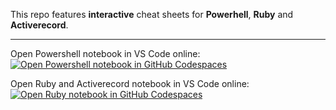 This repo features **interactive** cheat sheets for **Powerhell**, **Ruby** and **Activerecord**.

---
Open Powershell notebook in VS Code online:  
[![Open Powershell notebook in GitHub Codespaces](https://github.com/codespaces/badge.svg)](https://github.com/codespaces/new?hide_repo_select=true&ref=main&repo=870081839&skip_quickstart=true&machine=basicLinux32gb&devcontainer_path=.devcontainer%2Fpowershell_container%2Fdevcontainer.json&geo=EuropeWest)

Open Ruby and Activerecord notebook in VS Code online:  
[![Open Ruby notebook in GitHub Codespaces](https://github.com/codespaces/badge.svg)](https://github.com/codespaces/new?hide_repo_select=true&ref=main&repo=870081839&skip_quickstart=true&machine=basicLinux32gb&devcontainer_path=.devcontainer%2Fruby_container%2Fdevcontainer.json&geo=EuropeWest)